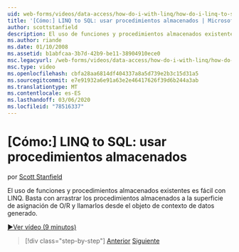 ```yaml
---
uid: web-forms/videos/data-access/how-do-i-with-linq/how-do-i-linq-to-sql-using-stored-procedures
title: '[Cómo:] LINQ to SQL: usar procedimientos almacenados | Microsoft Docs'
author: scottstanfield
description: El uso de funciones y procedimientos almacenados existentes es fácil con LINQ. Basta con arrastrar los procedimientos almacenados a la superficie de asignación de O/R y llamarlos desde la...
ms.author: riande
ms.date: 01/10/2008
ms.assetid: b1abfcaa-3b7d-42b9-be11-38904910ece0
msc.legacyurl: /web-forms/videos/data-access/how-do-i-with-linq/how-do-i-linq-to-sql-using-stored-procedures
msc.type: video
ms.openlocfilehash: cbfa28aa6814df404337a8a5d739e2b3c15d31a5
ms.sourcegitcommit: e7e91932a6e91a63e2e46417626f39d6b244a3ab
ms.translationtype: MT
ms.contentlocale: es-ES
ms.lasthandoff: 03/06/2020
ms.locfileid: "78516337"
---
```

# <a name="how-do-i-linq-to-sql-using-stored-procedures"></a>[Cómo:] LINQ to SQL: usar procedimientos almacenados

por [Scott Stanfield](https://github.com/scottstanfield)

El uso de funciones y procedimientos almacenados existentes es fácil con LINQ. Basta con arrastrar los procedimientos almacenados a la superficie de asignación de O/R y llamarlos desde el objeto de contexto de datos generado.

[&#9654;Ver vídeo (9 minutos)](https://channel9.msdn.com/Blogs/ASP-NET-Site-Videos/how-do-i-linq-to-sql-using-stored-procedures)

> [!div class="step-by-step"]
> [Anterior](how-do-i-linq-to-sql-custom-linqdatasource.md)
> [Siguiente](how-do-i-linq-to-sql-updating-with-stored-procedures.md)
